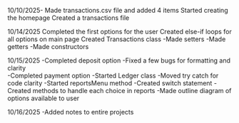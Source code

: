 10/10/2025- Made transactions.csv file and added 4 items
Started creating the homepage
Created a transactions file 


10/14/2025
Completed the first options for the user
Created else-if loops for all options on main page
Created Transactions class
-Made setters
-Made getters
-Made constructors

10/15/2025
-Completed deposit option
-Fixed a few bugs for formatting and clarity  
-Completed payment option
-Started Ledger class 
-Moved try catch for code clarity
-Started reportsMenu method
-Created switch statement 
-Created methods to handle each choice in reports 
-Made outline diagram of options available to user

10/16/2025
-Added notes to entire projects

